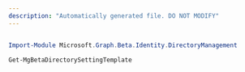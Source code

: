 ```yaml
---
description: "Automatically generated file. DO NOT MODIFY"
---
```


```powershell

Import-Module Microsoft.Graph.Beta.Identity.DirectoryManagement

Get-MgBetaDirectorySettingTemplate

```